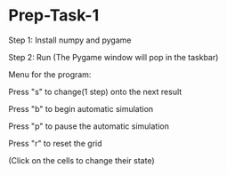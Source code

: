 # Prep-Task-1
Step 1: Install numpy and pygame

Step 2: Run (The Pygame window will pop in the taskbar)

Menu for the program:

  Press "s" to change(1 step) onto the next result
  
  Press "b" to begin automatic simulation 
  
  Press "p" to pause the automatic simulation
  
  Press "r" to reset the grid
  
  (Click on the cells to change their state)
